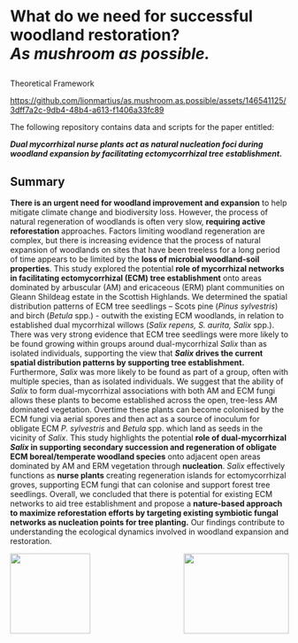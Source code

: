 # <p> What do we need for successful woodland restoration? <br> _As mushroom as possible._</p>


Theoretical Framework


https://github.com/lionmartius/as.mushroom.as.possible/assets/146541125/3dff7a2c-9db4-48b4-a613-f1406a33fc89


The following repository contains data and scripts for the paper entitled: 

_**Dual mycorrhizal nurse plants act as natural nucleation foci during woodland expansion by facilitating ectomycorrhizal tree establishment.**_

 
## Summary
  
**There is an urgent need for woodland improvement and expansion** to help mitigate climate change and biodiversity loss. However, the process of natural regeneration of woodlands is often very slow, **requiring active reforestation** approaches. Factors limiting woodland regeneration are complex, but there is increasing evidence that the process of natural expansion of woodlands on sites that have been treeless for a long period of time appears to be limited by the **loss of microbial woodland-soil properties**. This study explored the potential **role of mycorrhizal networks in facilitating ectomycorrhizal (ECM) tree establishment** onto areas dominated by arbuscular (AM) and ericaceous (ERM) plant communities on Gleann Shìldeag estate in the Scottish Highlands.  We determined the spatial distribution patterns of ECM tree seedlings – Scots pine (_Pinus sylvestris_) and birch (_Betula_ spp.) - outwith the existing ECM woodlands, in relation to established dual mycorrhizal willows (_Salix repens, S. aurita, Salix_ spp.). There was very strong evidence that ECM tree seedlings were more likely to be found growing within groups around dual-mycorrhizal _Salix_ than as isolated individuals, supporting the view that **_Salix_ drives the current spatial distribution patterns by supporting tree establishment.** Furthermore, _Salix_ was more likely to be found as part of a group, often with multiple species, than as isolated individuals. We suggest that the ability of _Salix_ to form dual-mycorrhizal associations with both AM and ECM fungi allows these plants to become established across the open, tree-less AM dominated vegetation. Overtime these plants can become colonised by the ECM fungi via aerial spores and then act as a source of inoculum for obligate ECM _P. sylvestris_ and _Betula_ spp. which land as seeds in the vicinity of _Salix_. This study highlights the potential **role of dual-mycorrhizal _Salix_ in supporting secondary succession and regeneration of obligate ECM boreal/temperate woodland species** onto adjacent open areas dominated by AM and ERM vegetation through **nucleation**. _Salix_ effectively functions as **nurse plants** creating regeneration islands for ectomycorrhizal groves, supporting ECM fungi that can colonise and support forest tree seedlings. Overall, we concluded that there is potential for existing ECM networks to aid tree establishment and propose a **nature-based approach to maximize reforestation efforts by targeting existing symbiotic fungal networks as nucleation points for tree planting.** Our findings contribute to understanding the ecological dynamics involved in woodland expansion and restoration.

<div style="overflow:auto;">
  <img align="right" width="190" height="145" src="https://github.com/lionmartius/as.mushroom.as.possible/assets/146541125/9119f637-7e97-4d63-88b2-2ede879a526a">


<div style="overflow:auto;">
  <img align="center" width="145" height="145" src="https://github.com/lionmartius/as.mushroom.as.possible/assets/146541125/20e54cf6-65c5-4103-953a-acd8ed11e38f">



